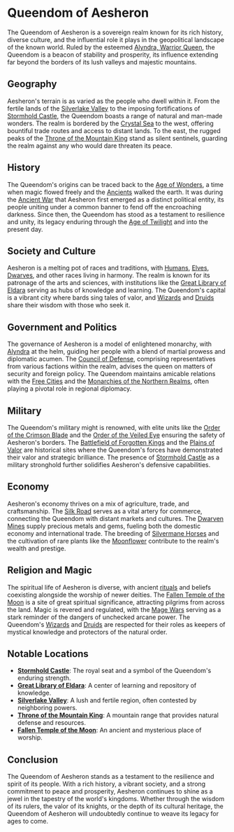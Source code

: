 # Queendom of Aesheron

The Queendom of Aesheron is a sovereign realm known for its rich history, diverse culture, and the influential role it plays in the geopolitical landscape of the known world. Ruled by the esteemed [Alyndra, Warrior Queen](Alyndra%2C%20Warrior%20Queen.md), the Queendom is a beacon of stability and prosperity, its influence extending far beyond the borders of its lush valleys and majestic mountains.

## Geography

Aesheron's terrain is as varied as the people who dwell within it. From the fertile lands of the [Silverlake Valley](Silverlake%20Valley.md) to the imposing fortifications of [Stormhold Castle](Stormhold%20Castle.md), the Queendom boasts a range of natural and man-made wonders. The realm is bordered by the [Crystal Sea](Crystal%20Sea.md) to the west, offering bountiful trade routes and access to distant lands. To the east, the rugged peaks of the [Throne of the Mountain King](Throne%20of%20the%20Mountain%20King.md) stand as silent sentinels, guarding the realm against any who would dare threaten its peace.

## History

The Queendom's origins can be traced back to the [Age of Wonders](Age%20of%20Wonders.md), a time when magic flowed freely and the [Ancients](Ancients.md) walked the earth. It was during the [Ancient War](Ancient%20War.md) that Aesheron first emerged as a distinct political entity, its people uniting under a common banner to fend off the encroaching darkness. Since then, the Queendom has stood as a testament to resilience and unity, its legacy enduring through the [Age of Twilight](Age%20of%20Twilight.md) and into the present day.

## Society and Culture

Aesheron is a melting pot of races and traditions, with [Humans](Humans.md), [Elves](Elves.md), [Dwarves](Dwarves.md), and other races living in harmony. The realm is known for its patronage of the arts and sciences, with institutions like the [Great Library of Eldara](Great%20Library%20of%20Eldara.md) serving as hubs of knowledge and learning. The Queendom's capital is a vibrant city where bards sing tales of valor, and [Wizards](Wizards.md) and [Druids](Druids.md) share their wisdom with those who seek it.

## Government and Politics

The governance of Aesheron is a model of enlightened monarchy, with [Alyndra](Alyndra.md) at the helm, guiding her people with a blend of martial prowess and diplomatic acumen. The [Council of Defense](Council%20of%20Defense.md), comprising representatives from various factions within the realm, advises the queen on matters of security and foreign policy. The Queendom maintains amicable relations with the [Free Cities](Free%20Cities.md) and the [Monarchies of the Northern Realms](Monarchies%20of%20the%20Northern%20Realms.md), often playing a pivotal role in regional diplomacy.

## Military

The Queendom's military might is renowned, with elite units like the [Order of the Crimson Blade](Order%20of%20the%20Crimson%20Blade.md) and the [Order of the Veiled Eye](Order%20of%20the%20Veiled%20Eye.md) ensuring the safety of Aesheron's borders. The [Battlefield of Forgotten Kings](Battlefield%20of%20Forgotten%20Kings.md) and the [Plains of Valor](Plains%20of%20Valor.md) are historical sites where the Queendom's forces have demonstrated their valor and strategic brilliance. The presence of [Stormhold Castle](Stormhold%20Castle.md) as a military stronghold further solidifies Aesheron's defensive capabilities.

## Economy

Aesheron's economy thrives on a mix of agriculture, trade, and craftsmanship. The [Silk Road](Silk%20Road.md) serves as a vital artery for commerce, connecting the Queendom with distant markets and cultures. The [Dwarven Mines](Dwarven%20Mines.md) supply precious metals and gems, fueling both the domestic economy and international trade. The breeding of [Silvermane Horses](Silvermane%20Horses.md) and the cultivation of rare plants like the [Moonflower](Moonflower.md) contribute to the realm's wealth and prestige.

## Religion and Magic

The spiritual life of Aesheron is diverse, with ancient [rituals](rituals.md) and beliefs coexisting alongside the worship of newer deities. The [Fallen Temple of the Moon](Fallen%20Temple%20of%20the%20Moon.md) is a site of great spiritual significance, attracting pilgrims from across the land. Magic is revered and regulated, with the [Mage Wars](Mage%20Wars.md) serving as a stark reminder of the dangers of unchecked arcane power. The Queendom's [Wizards](Wizards.md) and [Druids](Druids.md) are respected for their roles as keepers of mystical knowledge and protectors of the natural order.

## Notable Locations

- **[Stormhold Castle](Stormhold%20Castle.md)**: The royal seat and a symbol of the Queendom's enduring strength.
- **[Great Library of Eldara](Great%20Library%20of%20Eldara.md)**: A center of learning and repository of knowledge.
- **[Silverlake Valley](Silverlake%20Valley.md)**: A lush and fertile region, often contested by neighboring powers.
- **[Throne of the Mountain King](Throne%20of%20the%20Mountain%20King.md)**: A mountain range that provides natural defense and resources.
- **[Fallen Temple of the Moon](Fallen%20Temple%20of%20the%20Moon.md)**: An ancient and mysterious place of worship.

## Conclusion

The Queendom of Aesheron stands as a testament to the resilience and spirit of its people. With a rich history, a vibrant society, and a strong commitment to peace and prosperity, Aesheron continues to shine as a jewel in the tapestry of the world's kingdoms. Whether through the wisdom of its rulers, the valor of its knights, or the depth of its cultural heritage, the Queendom of Aesheron will undoubtedly continue to weave its legacy for ages to come.